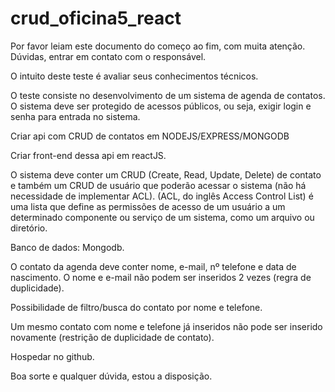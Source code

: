 # crud_oficina5_react

Por favor leiam este documento do começo ao fim, com muita atenção. Dúvidas, entrar em contato com o responsável.

O intuito deste teste é avaliar seus conhecimentos técnicos.

O teste consiste no desenvolvimento de um sistema de agenda de contatos. O sistema deve ser protegido de acessos públicos, ou seja, exigir login e senha para entrada no sistema.

Criar api com CRUD de contatos em NODEJS/EXPRESS/MONGODB

Criar front-end dessa api em reactJS.

O sistema deve conter um CRUD (Create, Read, Update, Delete) de contato e também um CRUD de usuário que poderão acessar o sistema (não há necessidade de implementar ACL). (ACL, do inglês Access Control List) é uma lista que define as permissões de acesso de um usuário a um determinado componente ou serviço de um sistema, como um arquivo ou diretório.

Banco de dados: Mongodb.

O contato da agenda deve conter nome, e-mail, nº telefone e data de nascimento. O nome e e-mail não podem ser inseridos 2 vezes (regra de duplicidade).

Possibilidade de filtro/busca do contato por nome e telefone.

Um mesmo contato com nome e telefone já inseridos não pode ser inserido novamente (restrição de duplicidade de contato).

Hospedar no github.

 

Boa sorte e qualquer dúvida, estou a disposição.
